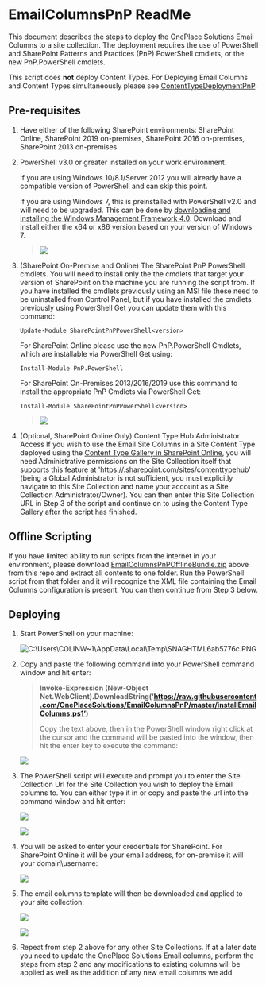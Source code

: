 # EmailColumnsPnP ReadMe

This document describes the steps to deploy the OnePlace Solutions Email Columns
to a site collection. The deployment requires the use of PowerShell and
SharePoint Patterns and Practices (PnP) PowerShell cmdlets, or the new PnP.PowerShell cmdlets.

This script does **not** deploy Content Types. For Deploying Email Columns and Content Types simultaneously please see [ContentTypeDeploymentPnP](https://github.com/OnePlaceSolutions/ContentTypeDeploymentPnP).

## Pre-requisites

1.  Have either of the following SharePoint environments: SharePoint Online, SharePoint 2019 on-premises, SharePoint 2016 on-premises, SharePoint 2013 on-premises.

2.  PowerShell v3.0 or greater installed on your work environment. 

    If you are using Windows 10/8.1/Server 2012 you will already have a compatible version of PowerShell and can skip this point.
    
    If you are using Windows 7, this is preinstalled with PowerShell v2.0 and will need to be  upgraded. This can be done by [downloading and installing the Windows Management Framework 4.0](https://www.microsoft.com/en-au/download/details.aspx?id=40855). Download and install either the x64 or x86 version based on your version of Windows 7.

    > ![](./README-Images/image1.png)

3.  (SharePoint On-Premise and Online) The SharePoint PnP PowerShell cmdlets. 
    You will need to install only the the cmdlets that target your version of SharePoint on the machine you are running the script from. If you have installed the cmdlets previously using an MSI file these need to be uninstalled from Control Panel, but if you have installed the cmdlets previously using PowerShell Get you can update them with this command:
    ```
    Update-Module SharePointPnPPowerShell<version>
    ```
    
    For SharePoint Online please use the new PnP.PowerShell Cmdlets, which are installable via PowerShell Get using:
    ```
    Install-Module PnP.PowerShell
    ```
    
    For SharePoint On-Premises 2013/2016/2019 use this command to install the appropriate PnP Cmdlets via PowerShell Get:
    ```
    Install-Module SharePointPnPPowerShell<version>
    ```
    > ![](./README-Images/installPnPClassic.png)

<!--4.  (Optional, SharePoint Online Only) (Multi-Tenant supported) [The latest PnP.PowerShell](https://pnp.github.io/powershell/articles/installation.html) installed on the machine you are running the script from. You can run the below command in PowerShell (as Administrator) to install it. 

    Install new PnP.PowerShell Cmdlets:
    ```
    Install-Module -Name "PnP.PowerShell"
    ```
    Note that you will need to ensure you have uninstalled any previous 'Classic' PnP Cmdlets prior to installing this. If you have installed the cmdlets previously using an MSI file these need to be uninstalled from Control Panel, but if you have installed the cmdlets previously using PowerShell Get you can uninstall them with this command (as Administrator):

    ```
    Uninstall-Module 'SharePointPnPPowerShellOnline'
    ```
    
    *PnP Management Shell access does not need to be granted for this script, as it is operating in 'single site mode'.*
    -->
4.  (Optional, SharePoint Online Only) Content Type Hub Administrator Access
    If you wish to use the Email Site Columns in a Site Content Type deployed using the [Content Type Gallery in SharePoint Online](https://docs.microsoft.com/en-us/sharepoint/create-customize-content-type), you will need Administrative permissions on the Site Collection itself that supports this feature at 'https://<yourTenant>.sharepoint.com/sites/contenttypehub' (being a Global Administrator is not sufficient, you must explicitly navigate to this Site Collection and name your account as a Site Collection Administrator/Owner). You can then enter this Site Collection URL in Step 3 of the script and continue on to using the Content Type Gallery after the script has finished.

## Offline Scripting

If you have limited ability to run scripts from the internet in your environment, please download  [EmailColumnsPnPOfflineBundle.zip](https://github.com/OnePlaceSolutions/EmailColumnsPnP/raw/master/EmailColumnsPnPOfflineBundle.zip) above from this repo and extract all contents to one folder. Run the PowerShell script from that folder and it will recognize the XML file containing the Email Columns configuration is present. You can then continue from Step 3 below.

## Deploying


1.  Start PowerShell on your machine:

    ![C:\\Users\\COLINW\~1\\AppData\\Local\\Temp\\SNAGHTML6ab5776c.PNG](./README-Images/image4.png)

2.  Copy and paste the following command into your PowerShell command
    window and hit enter:

    > **Invoke-Expression (New-Object
    > Net.WebClient).DownloadString(‘https://raw.githubusercontent.com/OnePlaceSolutions/EmailColumnsPnP/master/installEmailColumns.ps1’)**
    >
    > Copy the text above, then in the PowerShell window right click at the
    > cursor and the command will be pasted into the window, then hit the
    > enter key to execute the command:

    ![](./README-Images/image5.png)

3.  The PowerShell script will execute and prompt you to enter the Site
    Collection Url for the Site Collection you wish to deploy the Email
    columns to. You can either type it in or copy and paste the url into
    the command window and hit enter:

    ![](./README-Images/image6.png)

    ![](./README-Images/image7.png)

4.  You will be asked to enter your credentials for SharePoint. For
    SharePoint Online it will be your email address, for on-premise it
    will your domain\\username:

    ![](./README-Images/image8.png)

5.  The email columns template will then be downloaded and applied to
    your site collection:

    ![](./README-Images/image9.png)

    ![](./README-Images/image10.png)

6.  Repeat from step 2 above for any other Site Collections. If at a
    later date you need to update the OnePlace Solutions Email columns,
    perform the steps from step 2 and any modifications to existing
    columns will be applied as well as the addition of any new email
    columns we add.


